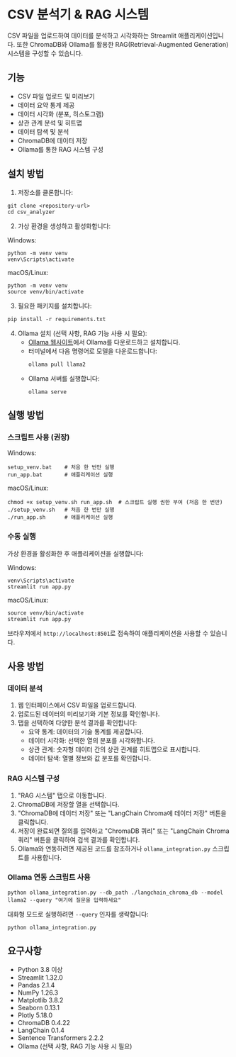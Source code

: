 # CSV 분석기 & RAG 시스템

CSV 파일을 업로드하여 데이터를 분석하고 시각화하는 Streamlit 애플리케이션입니다. 또한 ChromaDB와 Ollama를 활용한 RAG(Retrieval-Augmented Generation) 시스템을 구성할 수 있습니다.

## 기능

- CSV 파일 업로드 및 미리보기
- 데이터 요약 통계 제공
- 데이터 시각화 (분포, 히스토그램)
- 상관 관계 분석 및 히트맵
- 데이터 탐색 및 분석
- ChromaDB에 데이터 저장
- Ollama를 통한 RAG 시스템 구성

## 설치 방법

1. 저장소를 클론합니다:
```
git clone <repository-url>
cd csv_analyzer
```

2. 가상 환경을 생성하고 활성화합니다:

Windows:
```
python -m venv venv
venv\Scripts\activate
```

macOS/Linux:
```
python -m venv venv
source venv/bin/activate
```

3. 필요한 패키지를 설치합니다:
```
pip install -r requirements.txt
```

4. Ollama 설치 (선택 사항, RAG 기능 사용 시 필요):
   - [Ollama 웹사이트](https://ollama.ai/)에서 Ollama를 다운로드하고 설치합니다.
   - 터미널에서 다음 명령어로 모델을 다운로드합니다:
     ```
     ollama pull llama2
     ```
   - Ollama 서버를 실행합니다:
     ```
     ollama serve
     ```

## 실행 방법

### 스크립트 사용 (권장)

Windows:
```
setup_venv.bat    # 처음 한 번만 실행
run_app.bat       # 애플리케이션 실행
```

macOS/Linux:
```
chmod +x setup_venv.sh run_app.sh  # 스크립트 실행 권한 부여 (처음 한 번만)
./setup_venv.sh   # 처음 한 번만 실행
./run_app.sh      # 애플리케이션 실행
```

### 수동 실행

가상 환경을 활성화한 후 애플리케이션을 실행합니다:

Windows:
```
venv\Scripts\activate
streamlit run app.py
```

macOS/Linux:
```
source venv/bin/activate
streamlit run app.py
```

브라우저에서 `http://localhost:8501`로 접속하여 애플리케이션을 사용할 수 있습니다.

## 사용 방법

### 데이터 분석

1. 웹 인터페이스에서 CSV 파일을 업로드합니다.
2. 업로드된 데이터의 미리보기와 기본 정보를 확인합니다.
3. 탭을 선택하여 다양한 분석 결과를 확인합니다:
   - 요약 통계: 데이터의 기술 통계를 제공합니다.
   - 데이터 시각화: 선택한 열의 분포를 시각화합니다.
   - 상관 관계: 숫자형 데이터 간의 상관 관계를 히트맵으로 표시합니다.
   - 데이터 탐색: 열별 정보와 값 분포를 확인합니다.

### RAG 시스템 구성

1. "RAG 시스템" 탭으로 이동합니다.
2. ChromaDB에 저장할 열을 선택합니다.
3. "ChromaDB에 데이터 저장" 또는 "LangChain Chroma에 데이터 저장" 버튼을 클릭합니다.
4. 저장이 완료되면 질의를 입력하고 "ChromaDB 쿼리" 또는 "LangChain Chroma 쿼리" 버튼을 클릭하여 검색 결과를 확인합니다.
5. Ollama와 연동하려면 제공된 코드를 참조하거나 `ollama_integration.py` 스크립트를 사용합니다.

### Ollama 연동 스크립트 사용

```
python ollama_integration.py --db_path ./langchain_chroma_db --model llama2 --query "여기에 질문을 입력하세요"
```

대화형 모드로 실행하려면 `--query` 인자를 생략합니다:

```
python ollama_integration.py
```

## 요구사항

- Python 3.8 이상
- Streamlit 1.32.0
- Pandas 2.1.4
- NumPy 1.26.3
- Matplotlib 3.8.2
- Seaborn 0.13.1
- Plotly 5.18.0
- ChromaDB 0.4.22
- LangChain 0.1.4
- Sentence Transformers 2.2.2
- Ollama (선택 사항, RAG 기능 사용 시 필요)